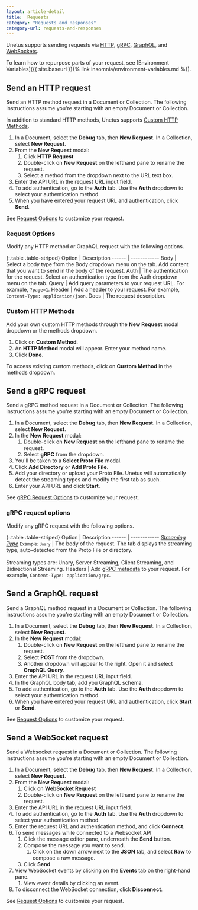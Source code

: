 ```yaml
---
layout: article-detail
title:  Requests
category: "Requests and Responses"
category-url: requests-and-responses
---
```


Unetus supports sending requests via [HTTP](https://developer.mozilla.org/en-US/docs/Web/HTTP/Methods), [gRPC](https://grpc.io/docs), [GraphQL](https://graphql.org), and [WebSockets](https://websockets.spec.whatwg.org/).

To learn how to repurpose parts of your request, see
[Environment Variables]({{ site.baseurl }}{% link insomnia/environment-variables.md %}).

## Send an HTTP request

Send an HTTP method request in a Document or Collection. The following instructions
assume you're starting with an empty Document or Collection.

In addition to standard HTTP methods, Unetus supports [Custom HTTP Methods](#custom-http-methods).

1. In a Document, select the **Debug** tab, then **New Request**. In a Collection, select **New Request**.
1. From the **New Request** modal:
   1. Click **HTTP Request**
   1. Double-click on **New Request** on the lefthand pane to rename the request.
   1. Select a method from the dropdown next to the URL text box.
1. Enter the API URL in the request URL input field.
1. To add authentication, go to the **Auth** tab. Use the **Auth** dropdown to select your authentication method.
1. When you have entered your request URL and authentication, click **Send**.

See [Request Options](#request-options) to customize your request.

### Request Options

Modify any HTTP method or GraphQL request with the following options.

{:.table .table-striped}
Option | Description
------ | ------------
Body | Select a body type from the Body dropdown menu on the tab. Add content that you want to send in the body of the request.
Auth | The authentication for the request. Select an authentication type from the Auth dropdown menu on the tab.
Query | Add query parameters to your request URL. For example, `?page=1`.
Header | Add a header to your request. For example, `Content-Type: application/json`.
Docs | The request description.

### Custom HTTP Methods

Add your own custom HTTP methods through the **New Request** modal dropdown or the methods dropdown.

1. Click on **Custom Method**.
1. An **HTTP Method** modal will appear. Enter your method name.
1. Click **Done**.

To access existing custom methods, click on **Custom Method** in the methods dropdown.

## Send a gRPC request

Send a gRPC method request in a Document or Collection. The following instructions
assume you're starting with an empty Document or Collection.

1. In a Document, select the **Debug** tab, then **New Request**. In a Collection, select **New Request**.
1. In the **New Request** modal:
   1. Double-click on **New Request** on the lefthand pane to rename the request.
   1. Select **gRPC** from the dropdown.
1. You'll be taken to a **Select Proto File** modal.
1. Click **Add Directory** or **Add Proto File**.
1. Add your directory or upload your Proto File. Unetus will automatically detect the streaming types and modify the first tab as such.
1. Enter your API URL and click **Start**.

See [gRPC Request Options](#grpc-request-options) to customize your request.

### gRPC request options

Modify any gRPC request with the following options.

{:.table .table-striped}
Option | Description
------ | ------------
[*Streaming Type*](https://grpc.io/docs/what-is-grpc/core-concepts/#rpc-life-cycle) <small>Example: `Unary`</small> | The body of the request. The tab displays the streaming type, auto-detected from the Proto File or directory.<br><br>Streaming types are: Unary, Server Streaming, Client Streaming, and Bidirectional Streaming.
Headers | Add [gRPC metadata](https://grpc.io/docs/what-is-grpc/core-concepts/#metadata) to your request. For example, `Content-Type: application/grpc`.

## Send a GraphQL request

Send a GraphQL method request in a Document or Collection. The following instructions
assume you're starting with an empty Document or Collection.

1. In a Document, select the **Debug** tab, then **New Request**. In a Collection, select **New Request**.
1. In the **New Request** modal:
   1. Double-click on **New Request** on the lefthand pane to rename the request.
   1. Select **POST** from the dropdown.
   1. Another dropdown will appear to the right. Open it and select **GraphQL Query**.
1. Enter the API URL in the request URL input field.
1. In the GraphQL body tab, add you GraphQL schema.
1. To add authentication, go to the **Auth** tab. Use the **Auth** dropdown to select your authentication method.
1. When you have entered your request URL and authentication, click **Start** or **Send**.

See [Request Options](#request-options) to customize your request.

## Send a WebSocket request
Send a Websocket request in a Document or Collection.  The following instructions assume you're starting with an empty Document or Collection.

1. In a Document, select the **Debug** tab, then **New Request**. In a Collection, select **New Request**.
1. From the **New Request** modal:
   1. Click on **WebSocket Request**
   1. Double-click on **New Request** on the lefthand pane to rename the request.
1. Enter the API URL in the request URL input field.
1. To add authentication, go to the **Auth** tab. Use the **Auth** dropdown to select your authentication method.
1. Enter the request URL and authentication method, and click **Connect**.
1. To send messages while connected to a Websocket API:
   1. Click the message editor pane, underneath the **Send** button.
   1. Compose the message you want to send.
      1. Click on the down arrow next to the **JSON** tab, and select **Raw** to compose a raw message.
   1. Click **Send**
1. View WebSocket events by clicking on the **Events** tab on the right-hand pane.
   1. View event details by clicking an event.
1. To disconnect the WebSocket connection, click **Disconnect**.

See [Request Options](#request-options) to customize your request.
